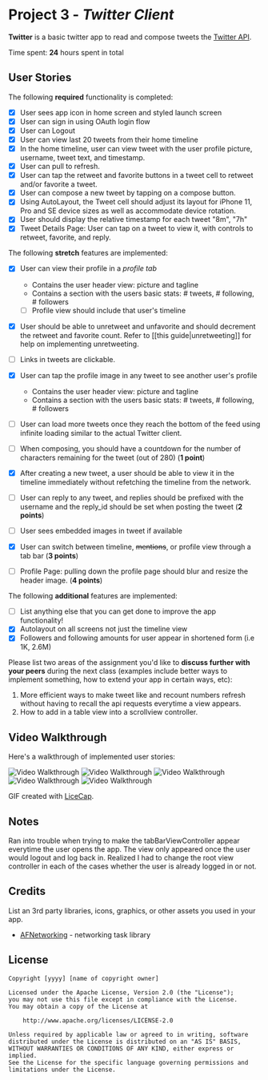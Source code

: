 # Project 3 - *Twitter Client*

**Twitter** is a basic twitter app to read and compose tweets the [Twitter API](https://apps.twitter.com/).

Time spent: **24** hours spent in total

## User Stories

The following **required** functionality is completed:

- [x] User sees app icon in home screen and styled launch screen
- [x] User can sign in using OAuth login flow
- [x] User can Logout
- [x] User can view last 20 tweets from their home timeline
- [x] In the home timeline, user can view tweet with the user profile picture, username, tweet text, and timestamp.
- [x] User can pull to refresh.
- [x] User can tap the retweet and favorite buttons in a tweet cell to retweet and/or favorite a tweet.
- [x] User can compose a new tweet by tapping on a compose button.
- [x] Using AutoLayout, the Tweet cell should adjust its layout for iPhone 11, Pro and SE device sizes as well as accommodate device rotation.
- [x] User should display the relative timestamp for each tweet "8m", "7h"
- [x] Tweet Details Page: User can tap on a tweet to view it, with controls to retweet, favorite, and reply.

The following **stretch** features are implemented:

- [x] User can view their profile in a *profile tab*
  - Contains the user header view: picture and tagline
  - Contains a section with the users basic stats: # tweets, # following, # followers
  - [ ] Profile view should include that user's timeline
- [x] User should be able to unretweet and unfavorite and should decrement the retweet and favorite count. Refer to [[this guide|unretweeting]] for help on implementing unretweeting.
- [ ] Links in tweets are clickable.
- [x] User can tap the profile image in any tweet to see another user's profile
  - Contains the user header view: picture and tagline
  - Contains a section with the users basic stats: # tweets, # following, # followers
- [ ] User can load more tweets once they reach the bottom of the feed using infinite loading similar to the actual Twitter client.
- [ ] When composing, you should have a countdown for the number of characters remaining for the tweet (out of 280) (**1 point**)
- [x] After creating a new tweet, a user should be able to view it in the timeline immediately without refetching the timeline from the network.
- [ ] User can reply to any tweet, and replies should be prefixed with the username and the reply_id should be set when posting the tweet (**2 points**)
- [ ] User sees embedded images in tweet if available
- [x] User can switch between timeline, <s>mentions</s>, or profile view through a tab bar (**3 points**)
- [ ] Profile Page: pulling down the profile page should blur and resize the header image. (**4 points**)


The following **additional** features are implemented:

- [ ] List anything else that you can get done to improve the app functionality!
- [x] Autolayout on all screens not just the timeline view
- [x] Followers and following amounts for user appear in shortened form (i.e 1K, 2.6M)

Please list two areas of the assignment you'd like to **discuss further with your peers** during the next class (examples include better ways to implement something, how to extend your app in certain ways, etc):


1. More efficient ways to make tweet like and recount numbers refresh without having to recall the api requests everytime a view appears. 
2. How to add in a table view into a scrollview controller.

## Video Walkthrough

Here's a walkthrough of implemented user stories:

<img src='http://g.recordit.co/8iJLYubFxC.gif' title='Video Walkthrough' width='' alt='Video Walkthrough' />
<img src='http://g.recordit.co/Uw3E9wOjTl.gif' title='Video Walkthrough' width='' alt='Video Walkthrough' />
<img src='http://g.recordit.co/UjgOpukQwd.gif' title='Video Walkthrough' width='' alt='Video Walkthrough' />
<img src='http://g.recordit.co/gDMY5SmLlu.gif' title='Video Walkthrough' width='' alt='Video Walkthrough' />
<img src='http://g.recordit.co/UFO2U0AfHr.gif' title='Video Walkthrough' width='' alt='Video Walkthrough' />

GIF created with [LiceCap](http://www.cockos.com/licecap/).

## Notes

Ran into trouble when trying to make the tabBarViewController appear everytime the user opens the app. 
The view only appeared once the user would logout and log back in. Realized I had to change the root view
controller in each of the cases whether the user is already logged in or not.

## Credits

List an 3rd party libraries, icons, graphics, or other assets you used in your app.

- [AFNetworking](https://github.com/AFNetworking/AFNetworking) - networking task library

## License

    Copyright [yyyy] [name of copyright owner]

    Licensed under the Apache License, Version 2.0 (the "License");
    you may not use this file except in compliance with the License.
    You may obtain a copy of the License at

        http://www.apache.org/licenses/LICENSE-2.0

    Unless required by applicable law or agreed to in writing, software
    distributed under the License is distributed on an "AS IS" BASIS,
    WITHOUT WARRANTIES OR CONDITIONS OF ANY KIND, either express or implied.
    See the License for the specific language governing permissions and
    limitations under the License.
